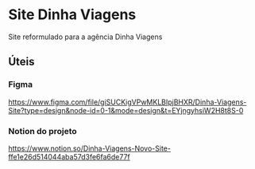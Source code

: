 # Site Dinha Viagens
Site reformulado para a agência Dinha Viagens

## Úteis
### Figma
https://www.figma.com/file/giSUCKigVPwMKLBIpjBHXR/Dinha-Viagens-Site?type=design&node-id=0-1&mode=design&t=EYjngyhsiW2H8t8S-0
### Notion do projeto
https://www.notion.so/Dinha-Viagens-Novo-Site-ffe1e26d514044aba57d3fe6fa6de77f
